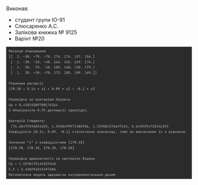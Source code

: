 Виконав:
- студент групи ІО-91
- Слюсаренко А.С.
- Залікова книжка № 9125
- Варінт №20

![Run](/Lab3/run.png)
